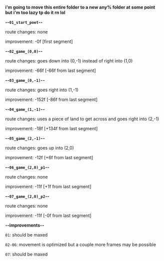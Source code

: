 **i'm going to move this entire folder to a new any% folder at some point but i'm too lazy tp do it rn lol**

**--`01_start_poet`--**

route changes: none

improvement: -0f [first segment]

**--`02_game_(0,0)`--**

route changes: goes down into (0,-1) instead of right into (1,0)

improvement: -66f [-66f from last segment]

**--`03_game_(0,-1)`--**

route changes: goes right into (1,-1)

improvement: -152f [-86f from last segment]

**--`04_game_(1,-1)`--**

route changes: uses a piece of land to get across and goes right into (2,-1)

improvement: -18f [+134f from last segment]

**--`05_game_(2,-1)`--**

route changes: goes up into (2,0)

improvement: -12f [+6f from last segment]

**--`06_game_(2,0)_p1`--**

route changes: none

improvement: -11f [+1f from last segment]

**--`07_game_(2,0)_p2`--**

route changes: none

improvement: -11f [-0f from last segment]

**--improvements--**

`01`: should be maxed

`02-06`: movement is optimized but a couple more frames may be possible

`07`: should be maxed

